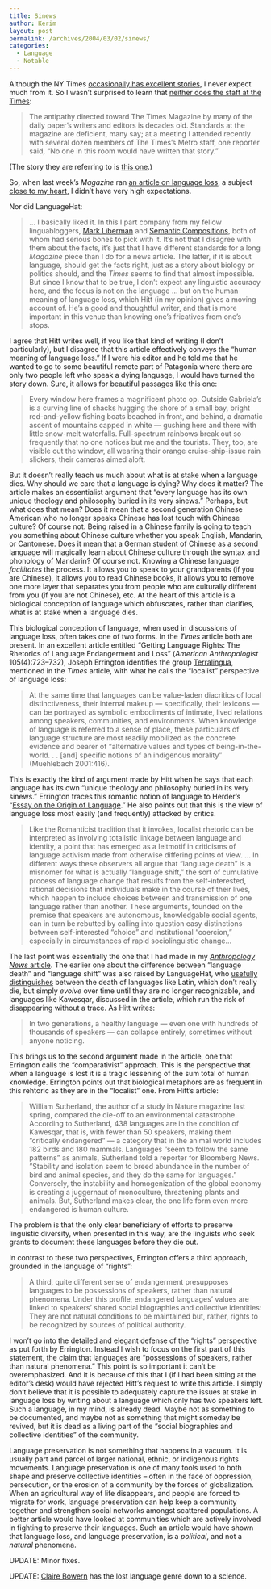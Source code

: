 ```yaml
---
title: Sinews
author: Kerim
layout: post
permalink: /archives/2004/03/02/sinews/
categories:
  - Language
  - Notable
---
```

Although the NY Times <a href="http://test.oxus.net/archives/000319.html" onclick="_gaq.push(['_trackEvent', 'outbound-article', 'http://test.oxus.net/archives/000319.html', 'occasionally has excellent stories']);" >occasionally has excellent stories</a>, I never expect much from it. So I wasn&#8217;t surprised to learn that <a href="http://nytimes.com/2004/02/29/weekinreview/29bott.html" onclick="_gaq.push(['_trackEvent', 'outbound-article', 'http://nytimes.com/2004/02/29/weekinreview/29bott.html', 'neither does the staff at the Times']);" >neither does the staff at the Times</a>:

> The antipathy directed toward The Times Magazine by many of the daily paper&#8217;s writers and editors is decades old. Standards at the magazine are deficient, many say; at a meeting I attended recently with several dozen members of The Times&#8217;s Metro staff, one reporter said, &#8220;No one in this room would have written that story.&#8221;

(The story they are referring to is <a href="http://slate.msn.com/id/2094646/fr/nyt/" onclick="_gaq.push(['_trackEvent', 'outbound-article', 'http://slate.msn.com/id/2094646/fr/nyt/', 'this one']);" >this one</a>.)

So, when last week&#8217;s *Magazine* ran <a href="http://www.nytimes.com/2004/02/29/magazine/29LANGUAGE.html?ei=5007&#38;en=c144a14edb46c82e&#38;ex=1393390800&#38;partner=USERLAND&#38;pagewanted=all&#38;position=" onclick="_gaq.push(['_trackEvent', 'outbound-article', 'http://www.nytimes.com/2004/02/29/magazine/29LANGUAGE.html?ei=5007&en=c144a14edb46c82e&ex=1393390800&partner=USERLAND&pagewanted=all&position=', 'an article on language loss']);" >an article on language loss</a>, a subject <a href="http://test.oxus.net/archives/000275.html" onclick="_gaq.push(['_trackEvent', 'outbound-article', 'http://test.oxus.net/archives/000275.html', 'close to my heart']);" >close to my heart</a>, I didn&#8217;t have very high expectations.

<!--more-->

Nor did LanguageHat:

> &#8230; I basically liked it. In this I part company from my fellow linguabloggers, <a href="http://itre.cis.upenn.edu/~myl/languagelog/archives/000512.html" onclick="_gaq.push(['_trackEvent', 'outbound-article', 'http://itre.cis.upenn.edu/~myl/languagelog/archives/000512.html', 'Mark Liberman']);" >Mark Liberman</a> and <a href="http://semanticcompositions.typepad.com/index/2004/02/this_weekend_ar.html" onclick="_gaq.push(['_trackEvent', 'outbound-article', 'http://semanticcompositions.typepad.com/index/2004/02/this_weekend_ar.html', 'Semantic Compositions']);" >Semantic Compositions</a>, both of whom had serious bones to pick with it. It&#8217;s not that I disagree with them about the facts, it&#8217;s just that I have different standards for a long *Magazine* piece than I do for a news article. The latter, if it is about language, should get the facts right, just as a story about biology or politics should, and the *Times* seems to find that almost impossible. But since I know that to be true, I don&#8217;t expect any linguistic accuracy here, and the focus is not on the language &#8230; but on the human meaning of language loss, which Hitt (in my opinion) gives a moving account of. He&#8217;s a good and thoughtful writer, and that is more important in this venue than knowing one&#8217;s fricatives from one&#8217;s stops.

I agree that Hitt writes well, if you like that kind of writing (I don&#8217;t particularly), but I disagree that this article effectively conveys the &#8220;human meaning of language loss.&#8221; If I were his editor and he told me that he wanted to go to some beautiful remote part of Patagonia where there are only two people left who speak a dying language, I would have turned the story down. Sure, it allows for beautiful passages like this one:

> Every window here frames a magnificent photo op. Outside Gabriela&#8217;s is a curving line of shacks hugging the shore of a small bay, bright red-and-yellow fishing boats beached in front, and behind, a dramatic ascent of mountains capped in white &#8212; gushing here and there with little snow-melt waterfalls. Full-spectrum rainbows break out so frequently that no one notices but me and the tourists. They, too, are visible out the window, all wearing their orange cruise-ship-issue rain slickers, their cameras aimed aloft.

But it doesn&#8217;t really teach us much about what is at stake when a language dies. Why should we care that a language is dying? Why does it matter? The article makes an essentialist argument that &#8220;every language has its own unique theology and philosophy buried in its very sinews.&#8221; Perhaps, but what does that mean? Does it mean that a second generation Chinese American who no longer speaks Chinese has lost touch with Chinese culture? Of course not. Being raised in a Chinese family is going to teach you something about Chinese culture whether you speak English, Mandarin, or Cantonese. Does it mean that a German student of Chinese as a second language will magically learn about Chinese culture through the syntax and phonology of Mandarin? Of course not. Knowing a Chinese language *facilitates* the process. It allows you to speak to your grandparents (if you are Chinese), it allows you to read Chinese books, it allows you to remove one more layer that separates you from people who are culturally different from you (if you are not Chinese), etc. At the heart of this article is a biological conception of language which obfuscates, rather than clarifies, what is at stake when a language dies.

This biological conception of language, when used in discussions of language loss, often takes one of two forms. In the *Times* article both are present. In an excellent article entitled &#8220;Getting Language Rights: The Rhetorics of Language Endangerment and Loss&#8221; (*American Anthropologist* 105(4):723&#8211;732), Joseph Errington identifies the group <a href="http://www.terralingua.org/" onclick="_gaq.push(['_trackEvent', 'outbound-article', 'http://www.terralingua.org/', 'Terralingua']);" >Terralingua</a>, mentioned in the *Times* article, with what he calls the &#8220;localist&#8221; perspective of language loss:

> At the same time that languages can be value-laden diacritics of local distinctiveness, their internal makeup &#8212; specifically, their lexicons &#8212; can be portrayed as symbolic embodiments of intimate, lived relations among speakers, communities, and environments. When knowledge of language is referred to a sense of place, these particulars of language structure are most readily mobilized as the concrete evidence and bearer of &#8220;alternative values and types of being-in-the-world. . . [and] specific notions of an indigenous morality&#8221; (Muehlebach 2001:416). 

This is exactly the kind of argument made by Hitt when he says that each language has its own &#8220;unique theology and philosophy buried in its very sinews.&#8221; Errington traces this romantic notion of language to Herder&#8217;s &#8220;<a href="http://www.percepp.demon.co.uk/herder.htm" onclick="_gaq.push(['_trackEvent', 'outbound-article', 'http://www.percepp.demon.co.uk/herder.htm', 'Essay on the Origin of Language']);" >Essay on the Origin of Language</a>.&#8221; He also points out that this is the view of language loss most easily (and frequently) attacked by critics.

> Like the Romanticist tradition that it invokes, localist rhetoric can be interpreted as involving totalistic linkage between language and identity, a point that has emerged as a leitmotif in criticisms of language activism made from otherwise differing points of view. &#8230; In different ways these observers all argue that &#8220;language death&#8221; is a misnomer for what is actually &#8220;language shift,&#8221; the sort of cumulative process of language change that results from the self-interested, rational decisions that individuals make in the course of their lives, which happen to include choices between and transmission of one language rather than another. These arguments, founded on the premise that speakers are autonomous, knowledgable social agents, can in turn be rebutted by calling into question easy distinctions between self-interested &#8220;choice&#8221; and institutional &#8220;coercion,&#8221; especially in circumstances of rapid sociolinguistic change&#8230; 

The last point was essentially the one that I had made in my <a href="http://test.oxus.net/archives/000275.html" onclick="_gaq.push(['_trackEvent', 'outbound-article', 'http://test.oxus.net/archives/000275.html', 'Anthropology News article']);" ><em>Anthropology News</em> article</a>. The earlier one about the difference between &#8220;language death&#8221; and &#8220;language shift&#8221; was also raised by LanguageHat, who <a href="http://www.languagehat.com/archives/001182.php" onclick="_gaq.push(['_trackEvent', 'outbound-article', 'http://www.languagehat.com/archives/001182.php', 'usefully distinguishes']);" >usefully distinguishes</a> between the death of languages like Latin, which don&#8217;t really die, but simply *evolve* over time until they are no longer recognizable, and languages like Kawesqar, discussed in the article, which run the risk of disappearing without a trace. As Hitt writes:

> In two generations, a healthy language &#8212; even one with hundreds of thousands of speakers &#8212; can collapse entirely, sometimes without anyone noticing.

This brings us to the second argument made in the article, one that Errington calls the &#8220;comparativist&#8221; approach. This is the perspective that when a language is lost it is a tragic lessening of the sum total of human knowledge. Errington points out that biological metaphors are as frequent in this rehtoric as they are in the &#8220;localist&#8221; one. From Hitt&#8217;s article:

> William Sutherland, the author of a study in Nature magazine last spring, compared the die-off to an environmental catastrophe. According to Sutherland, 438 languages are in the condition of Kawesqar, that is, with fewer than 50 speakers, making them &#8221;critically endangered&#8221; &#8212; a category that in the animal world includes 182 birds and 180 mammals. Languages &#8221;seem to follow the same patterns&#8221; as animals, Sutherland told a reporter for Bloomberg News. &#8221;Stability and isolation seem to breed abundance in the number of bird and animal species, and they do the same for languages.&#8221; Conversely, the instability and homogenization of the global economy is creating a juggernaut of monoculture, threatening plants and animals. But, Sutherland makes clear, the one life form even more endangered is human culture.

The problem is that the only clear beneficiary of efforts to preserve linguistic diversity, when presented in this way, are the linguists who seek grants to document these languages before they die out.

In contrast to these two perspectives, Errington offers a third approach, grounded in the language of &#8220;rights&#8221;:

> A third, quite different sense of endangerment presupposes languages to be possessions of speakers, rather than natural phenomena. Under this profile, endangered languages&#8217; values are linked to speakers&#8217; shared social biographies and collective identities: They are not natural conditions to be maintained but, rather, rights to be recognized by sources of political authority.

I won&#8217;t go into the detailed and elegant defense of the &#8220;rights&#8221; perspective as put forth by Errington. Instead I wish to focus on the first part of this statement, the claim that languages are &#8220;possessions of speakers, rather than natural phenomena.&#8221; This point is so important it can&#8217;t be overemphasized. And it is because of this that I (if I had been sitting at the editor&#8217;s desk) would have rejected Hitt&#8217;s request to write this article. I simply don&#8217;t believe that it is possible to adequately capture the issues at stake in language loss by writing about a language which only has two speakers left. Such a language, in my mind, is already dead. Maybe not as something to be documented, and maybe not as something that might someday be revived, but it is dead as a living part of the &#8220;social biographies and collective identities&#8221; of the community.

Language preservation is not something that happens in a vacuum. It is usually part and parcel of larger national, ethnic, or indigenous rights movements. Language preservation is one of many tools used to both shape and preserve collective identities &#8211; often in the face of oppression, persecution, or the erosion of a community by the forces of globalization. When an agricultural way of life disappears, and people are forced to migrate for work, language preservation can help keep a community together and strengthen social networks amongst scattered populations. A better article would have looked at communities which are actively involved in fighting to preserve their languages. Such an article would have shown that language loss, and language preservation, is a *political*, and not a *natural* phenomena.

UPDATE: Minor fixes.

UPDATE: <a href="http://blogs.law.harvard.edu/anggarrgoon/2004/03/01#a6" onclick="_gaq.push(['_trackEvent', 'outbound-article', 'http://blogs.law.harvard.edu/anggarrgoon/2004/03/01#a6', 'Claire Bowern']);" >Claire Bowern</a> has the lost language genre down to a science.

